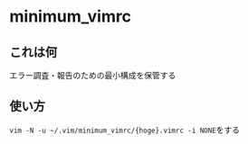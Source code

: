 # minimum\_vimrc

## これは何
エラー調査・報告のための最小構成を保管する

## 使い方
`vim -N -u ~/.vim/minimum_vimrc/{hoge}.vimrc -i NONE`をする
